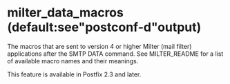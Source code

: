 # milter_data_macros (default:see"postconf-d"output) 

 The macros that are sent to version 4 or higher Milter (mail
filter) applications after the SMTP DATA command. See MILTER_README
for a list of available macro names and their meanings.  

 This feature is available in Postfix 2.3 and later. 


